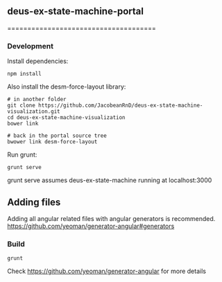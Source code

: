 ## deus-ex-state-machine-portal
=====================================

### Development
Install dependencies:

    npm install

Also install the desm-force-layout library:

    # in another folder
    git clone https://github.com/JacobeanRnD/deus-ex-state-machine-visualization.git
    cd deus-ex-state-machine-visualization
    bower link

    # back in the portal source tree
    bwower link desm-force-layout

Run grunt:

    grunt serve

grunt serve assumes deus-ex-state-machine running at localhost:3000

##  Adding files
Adding all angular related files with angular generators is recommended.
https://github.com/yeoman/generator-angular#generators

### Build

    grunt

Check https://github.com/yeoman/generator-angular for more details
